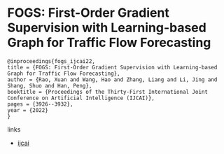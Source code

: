 # FOGS: First-Order Gradient Supervision with Learning-based Graph for Traffic Flow Forecasting

```
@inproceedings{fogs_ijcai22,
title = {FOGS: First-Order Gradient Supervision with Learning-based Graph for Traffic Flow Forecasting},
author = {Rao, Xuan and Wang, Hao and Zhang, Liang and Li, Jing and Shang, Shuo and Han, Peng},
booktitle = {Proceedings of the Thirty-First International Joint Conference on Artificial Intelligence (IJCAI)},
pages = {3926--3932},
year = {2022}
}
```

links
- [ijcai](https://www.ijcai.org/Proceedings/2022/545)
